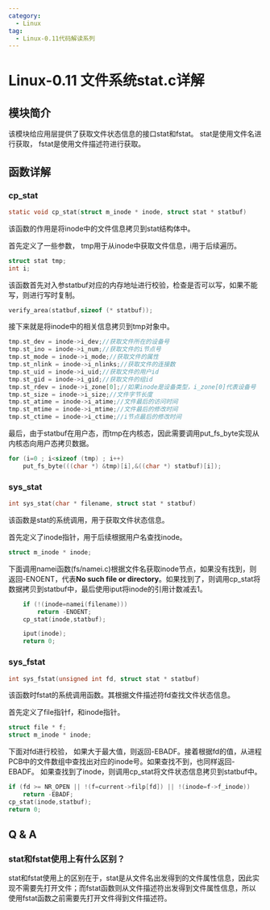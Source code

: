 ```yaml
---
category:
  - Linux
tag:
  - Linux-0.11代码解读系列
---
```


# Linux-0.11 文件系统stat.c详解

## 模块简介

该模块给应用层提供了获取文件状态信息的接口stat和fstat。 stat是使用文件名进行获取， fstat是使用文件描述符进行获取。

## 函数详解

### cp_stat
```c
static void cp_stat(struct m_inode * inode, struct stat * statbuf)
```
该函数的作用是将inode中的文件信息拷贝到stat结构体中。

首先定义了一些参数， tmp用于从inode中获取文件信息，i用于后续遍历。
```c
struct stat tmp;
int i;
```

该函数首先对入参statbuf对应的内存地址进行校验，检查是否可以写，如果不能写，则进行写时复制。
```c
verify_area(statbuf,sizeof (* statbuf));
```

接下来就是将inode中的相关信息拷贝到tmp对象中。
```c
tmp.st_dev = inode->i_dev;//获取文件所在的设备号
tmp.st_ino = inode->i_num;//获取文件的i节点号
tmp.st_mode = inode->i_mode;//获取文件的属性
tmp.st_nlink = inode->i_nlinks;//获取文件的连接数
tmp.st_uid = inode->i_uid;//获取文件的用户id
tmp.st_gid = inode->i_gid;//获取文件的组id
tmp.st_rdev = inode->i_zone[0];//如果inode是设备类型，i_zone[0]代表设备号
tmp.st_size = inode->i_size;//文件字节长度
tmp.st_atime = inode->i_atime;//文件最后的访问时间
tmp.st_mtime = inode->i_mtime;//文件最后的修改时间
tmp.st_ctime = inode->i_ctime;//i节点最后的修改时间
```

最后，由于statbuf在用户态，而tmp在内核态，因此需要调用put_fs_byte实现从内核态向用户态拷贝数据。
```c
for (i=0 ; i<sizeof (tmp) ; i++)
    put_fs_byte(((char *) &tmp)[i],&((char *) statbuf)[i]);
```

### sys_stat
```c
int sys_stat(char * filename, struct stat * statbuf)
```
该函数是stat的系统调用，用于获取文件状态信息。

首先定义了inode指针，用于后续根据用户名查找inode。
```c
struct m_inode * inode;
```
下面调用namei函数(fs/namei.c)根据文件名获取inode节点，如果没有找到，则返回-ENOENT，代表**No such file or directory**。如果找到了，则调用cp_stat将数据拷贝到statbuf中，最后使用iput将inode的引用计数减去1。
```c
    if (!(inode=namei(filename)))
        return -ENOENT;
    cp_stat(inode,statbuf);

    iput(inode);
    return 0;
```

### sys_fstat
```c
int sys_fstat(unsigned int fd, struct stat * statbuf)
```
该函数时fstat的系统调用函数。其根据文件描述符fd查找文件状态信息。

首先定义了file指针f，和inode指针。

```c
struct file * f;
struct m_inode * inode;
```

下面对fd进行校验， 如果大于最大值，则返回-EBADF。接着根据fd的值，从进程PCB中的文件数组中查找出对应的inode号。如果查找不到，也同样返回-EBADF。 如果查找到了inode，则调用cp_stat将文件状态信息拷贝到statbuf中。

```c
if (fd >= NR_OPEN || !(f=current->filp[fd]) || !(inode=f->f_inode))
    return -EBADF;
cp_stat(inode,statbuf);
return 0;
```

## Q & A
### stat和fstat使用上有什么区别？

stat和fstat使用上的区别在于，stat是从文件名出发得到的文件属性信息，因此实现不需要先打开文件；而fstat函数则从文件描述符出发得到文件属性信息，所以使用fstat函数之前需要先打开文件得到文件描述符。